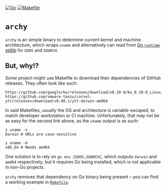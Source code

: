 [![Go](https://github.com/xargs-dev/archy/actions/workflows/go.yaml/badge.svg)](https://github.com/xargs-dev/archy/actions/workflows/go.yaml) [![Makefile](https://github.com/xargs-dev/archy/actions/workflows/makefile.yaml/badge.svg)](https://github.com/xargs-dev/archy/actions/workflows/makefile.yaml)

# `archy`

`archy` is an simple binary to determine current kernel and machine architecture, which wraps `uname` and alternatively can read from [Go `runtime` stdlib](https://pkg.go.dev/runtime) for `GOOS` and `GOARCH`.

## But, why!?

Some project might use Makefile to download their dependencies of GitHub releases. They often look like such:

```
https://github.com/google/ko/releases/download/v0.10.0/ko_0.10.0_Linux_x86_64.tar.gz
https://github.com/vmware-tanzu/carvel-ytt/releases/download/v0.40.1/ytt-darwin-amd64
```

In said Makefiles, usually the OS and architecture is variable-escaped, to match developer workstation or CI machine.
Unfortunately, that may not be as easy for the second link above, as the `uname` output is as such:

```
❯ uname -s
Darwin # URLs are case-sensitive

❯ uname -m
x86_64 # Needs amd64
```

One solution is to rely on `go env {GOOS,GOARCH}`, which outputs `darwin` and `amd64` respectively, but it requires Go being installed, which is not applicable in non-Go projects.

`archy` removes that dependency on Go binary being present – you can find a working example in [`Makefile`](Makefile).
